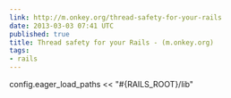 ```yaml
---
link: http://m.onkey.org/thread-safety-for-your-rails
date: 2013-03-03 07:41 UTC
published: true
title: Thread safety for your Rails - (m.onkey.org)
tags:
- rails
---
```


config.eager_load_paths << "#{RAILS_ROOT}/lib"
